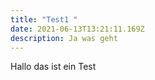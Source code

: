 ```yaml
---
title: "Test1 "
date: 2021-06-13T13:21:11.169Z
description: Ja was geht
---
```

Hallo das ist ein Test